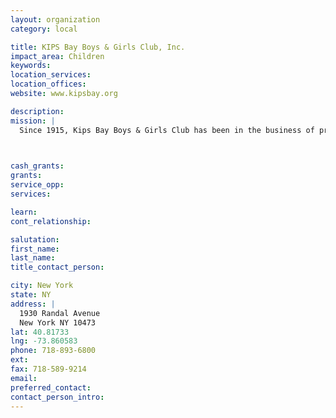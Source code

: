 ```yaml
---
layout: organization
category: local

title: KIPS Bay Boys & Girls Club, Inc.
impact_area: Children
keywords: 
location_services: 
location_offices: 
website: www.kipsbay.org

description: 
mission: |
  Since 1915, Kips Bay Boys & Girls Club has been in the business of promoting juvenile development and preventing juvenile delinquency among the youth of New York City. In pursuit of this mission, Kips Bay is organized to help young people recognize and achieve their potential for growth and development and to attain the skills necessary for living in a complex urban environment.

  

cash_grants: 
grants: 
service_opp: 
services: 

learn: 
cont_relationship: 

salutation: 
first_name: 
last_name: 
title_contact_person: 

city: New York
state: NY
address: |
  1930 Randal Avenue  
  New York NY 10473
lat: 40.81733
lng: -73.860583
phone: 718-893-6800
ext: 
fax: 718-589-9214
email: 
preferred_contact: 
contact_person_intro: 
---
```

